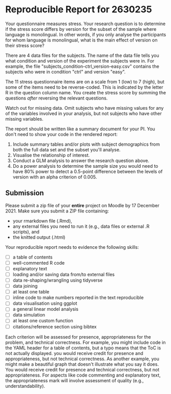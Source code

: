 Reproducible Report for 2630235
=========================================

Your questionnaire measures stress. Your research question is to determine if the stress score differs by version for the subset of the sample where language is monolingual. In other words, if you only analyse the participants for whom language is monolingual, what is the main effect of version on their stress score?

There are 4 data files for the subjects. The name of the data file tells you what condition and version of the experiment the subjects were in. For example, the file "subjects_condition-ctrl_version-easy.csv" contains the subjects who were in condition "ctrl" and version "easy".

The 11 stress questionnaire items are on a scale from 1 (low) to 7 (high), but some of the items need to be reverse-coded. This is indicated by the letter R in the question column name. You create the stress score by summing the questions *after* reversing the relevant questions.

Watch out for missing data. Omit subjects who have missing values for any of the variables involved in your analysis, but not subjects who have other missing variables.

The report should be written like a summary document for your PI. You don't need to show your code in the rendered report:

1. Include summary tables and/or plots with subject demographics from both the full data set and the subset you'll analyse.
2. Visualise the relationship of interest.
3. Conduct a GLM analysis to answer the research question above.
4. Do a power analysis to determine the sample size you would need to have 80% power to detect a 0.5-point difference between the levels of version with an alpha criterion of 0.005.

Submission 
----------------------------------------------

Please submit a zip file of your **entire** project on Moodle by 17 December 2021. Make sure you submit a ZIP file containing:

* your rmarkdown file (.Rmd),
* any external files you need to run it (e.g., data files or external .R scripts), and
* the knitted output (.html)

Your reproducible report needs to evidence the following skills:

* [ ] a table of contents
* [ ] well-commented R code
* [ ] explanatory text
* [ ] loading and/or saving data from/to external files
* [ ] data re-shaping/wrangling using tidyverse
* [ ] data joining
* [ ] at least one table
* [ ] inline code to make numbers reported in the text reproducible
* [ ] data visualisation using ggplot
* [ ] a general linear model analysis
* [ ] data simulation
* [ ] at least one custom function
* [ ] citations/reference section using bibtex

Each criterion will be assessed for presence, appropriateness for the problem, and technical correctness. For example, you might include code in the YAML header for a table of contents, but a typo means that the ToC is not actually displayed. you would receive credit for presence and appropriateness, but not technical correctness. As another example, you might make a beautiful graph that doesn't illustrate what you say it does. You would receive credit for presence and technical correctness, but not appropriateness. For aspects like code commenting and explanatory text, the appropriateness mark will involve assessment of quality (e.g., understandability).
